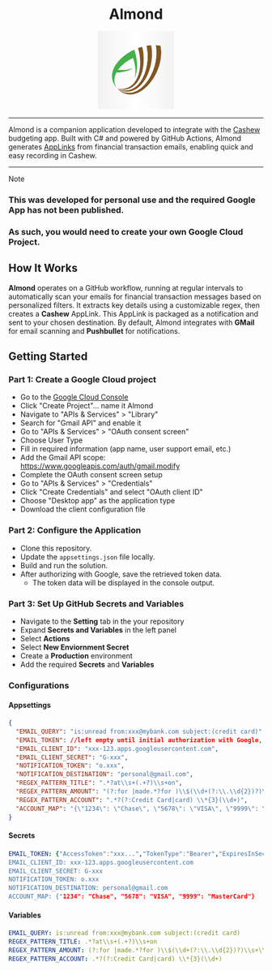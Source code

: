 <h1 align="center" style="font-size:28px; line-height:1"><b>Almond</b></h1>

<div align="center">
	<img alt="Icon" src="images/almond.jpg" width="150px">
</div>

---

Almond is a companion application developed to integrate with the [Cashew](https://github.com/jameskokoska/Cashew) budgeting app. Built with C# and powered by GitHub Actions, Almond generates [AppLinks](https://github.com/jameskokoska/Cashew?tab=readme-ov-file#app-links) from financial transaction emails, enabling quick and easy recording in Cashew.

---

> [!NOTE] 
> 
> ### This was developed for personal use and the required Google App has not been published.
> ### As such, you would need to create your own Google Cloud Project.
> 

## How It Works 
**Almond** operates on a GitHub workflow, running at regular intervals to automatically scan your emails for financial transaction messages based on personalized filters. It extracts key details using a customizable regex, then creates a **Cashew** AppLink. This AppLink is packaged as a notification and sent to your chosen destination. By default, Almond integrates with **GMail** for email scanning and **Pushbullet** for notifications.

## Getting Started

### Part 1: Create a Google Cloud project

- Go to the [Google Cloud Console](https://console.cloud.google.com/)
- Click "Create Project"... name it Almond
- Navigate to "APIs & Services" > "Library"
- Search for "Gmail API" and enable it
- Go to "APIs & Services" > "OAuth consent screen"
- Choose User Type
- Fill in required information (app name, user support email, etc.)
- Add the Gmail API scope: https://www.googleapis.com/auth/gmail.modify
- Complete the OAuth consent screen setup
- Go to "APIs & Services" > "Credentials"
- Click "Create Credentials" and select "OAuth client ID"
- Choose "Desktop app" as the application type
- Download the client configuration file

### Part 2: Configure the Application

- Clone this repository.
- Update the `appsettings.json` file locally.
- Build and run the solution.
- After authorizing with Google, save the retrieved token data.
   - The token data will be displayed in the console output.

### Part 3: Set Up GitHub Secrets and Variables
- Navigate to the **Setting** tab in the your repository
- Expand **Secrets and Variables** in the left panel
- Select **Actions**
- Select **New Enviornment Secret**
- Create a **Production** environment
- Add the required **Secrets** and **Variables**

### Configurations 
#### Appsettings 
```json
{
  "EMAIL_QUERY": "is:unread from:xxx@mybank.com subject:(credit card)",
  "EMAIL_TOKEN": //left empty until initial authorization with Google,
  "EMAIL_CLIENT_ID": "xxx-123.apps.googleusercontent.com",
  "EMAIL_CLIENT_SECRET": "G-xxx",
  "NOTIFICATION_TOKEN": "o.xxx",
  "NOTIFICATION_DESTINATION": "personal@gmail.com",
  "REGEX_PATTERN_TITLE": ".*?at\\s+(.+?)\\s+on",
  "REGEX_PATTERN_AMOUNT": "(?:for |made.*?for )\\$(\\d+(?:\\.\\d{2})?)\\s+\\w+",
  "REGEX_PATTERN_ACCOUNT": ".*?(?:Credit Card|card) \\*{3}(\\d+)",
  "ACCOUNT_MAP": "{\"1234\": \"Chase\", \"5678\": \"VISA\", \"9999\": \"MasterCard\"}" 
}
```
#### Secrets 
```yml
EMAIL_TOKEN: {"AccessToken":"xxx...","TokenType":"Bearer","ExpiresInSeconds":3599,"RefreshToken":"...","Scope":"https://www.googleapis.com/auth/gmail.modify",...}"
EMAIL_CLIENT_ID: xxx-123.apps.googleusercontent.com
EMAIL_CLIENT_SECRET: G-xxx
NOTIFICATION_TOKEN: o.xxx
NOTIFICATION_DESTINATION: personal@gmail.com
ACCOUNT_MAP: {"1234": "Chase", "5678": "VISA", "9999": "MasterCard"}
```		
#### Variables
```yml
EMAIL_QUERY: is:unread from:xxx@mybank.com subject:(credit card)      
REGEX_PATTERN_TITLE: .*?at\\s+(.+?)\\s+on
REGEX_PATTERN_AMOUNT: (?:for |made.*?for )\\$(\\d+(?:\\.\\d{2})?)\\s+\\w+
REGEX_PATTERN_ACCOUNT: .*?(?:Credit Card|card) \\*{3}(\\d+)
```
